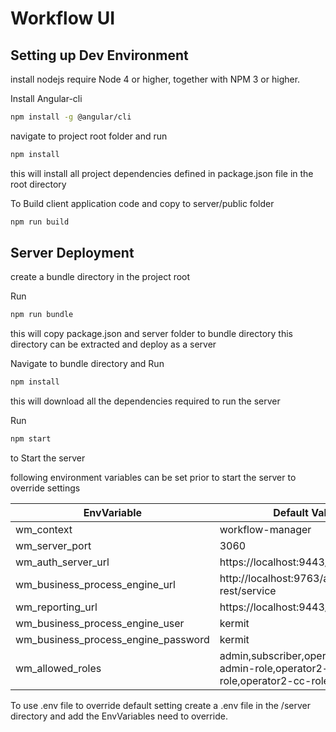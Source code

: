 # Workflow UI

## Setting up Dev Environment
install nodejs
require Node 4 or higher, together with NPM 3 or higher.

Install Angular-cli

```bash
npm install -g @angular/cli
```

navigate to project root folder and run 
```bash
npm install
```
this will install all project dependencies defined in package.json file in the root directory


To Build client application code and copy to server/public folder
```bash
npm run build
```





## Server Deployment

create a bundle directory in the project root

Run 
```bash
npm run bundle
```
this will copy package.json and server folder to bundle directory 
this directory can be extracted and deploy as a server 

Navigate to bundle directory and 
Run 
```bash
npm install
```
this will download all the dependencies  required to run the server

Run 
```bash
npm start
```
to Start the server

following environment variables can be set prior to start the server to override settings



EnvVariable                         |Default Value  
---                                 |---
wm_context                          |workflow-manager
wm_server_port                      |3060
wm_auth_server_url                  |https://localhost:9443/services
wm_business_process_engine_url      |http://localhost:9763/activiti-rest/service
wm_reporting_url                    |https://localhost:9443/apihostobject
wm_business_process_engine_user     |kermit
wm_business_process_engine_password |kermit
wm_allowed_roles                    |admin,subscriber,operator1-admin-role,operator2-admin-role,operator2-cc-role"

To use .env file to override default setting create a .env file in the /server directory and add the EnvVariables need to override.
